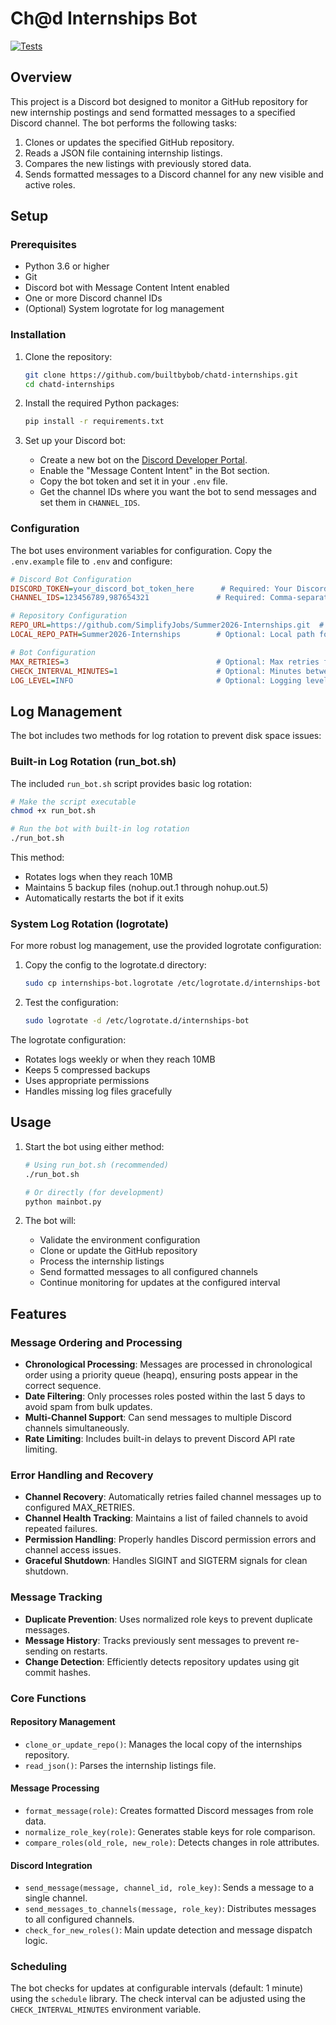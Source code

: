 # Ch@d Internships Bot
[![Tests](https://github.com/builtbybob/chatd-internships/actions/workflows/coverage.yml/badge.svg)](https://github.com/builtbybob/chatd-internships/actions)

## Overview

This project is a Discord bot designed to monitor a GitHub repository for new internship postings and send formatted messages to a specified Discord channel. The bot performs the following tasks:

1. Clones or updates the specified GitHub repository.
2. Reads a JSON file containing internship listings.
3. Compares the new listings with previously stored data.
4. Sends formatted messages to a Discord channel for any new visible and active roles.

## Setup

### Prerequisites

- Python 3.6 or higher
- Git
- Discord bot with Message Content Intent enabled
- One or more Discord channel IDs
- (Optional) System logrotate for log management

### Installation

1. Clone the repository:
    ```sh
    git clone https://github.com/builtbybob/chatd-internships.git
    cd chatd-internships
    ```

2. Install the required Python packages:
    ```sh
    pip install -r requirements.txt
    ```

3. Set up your Discord bot:
    - Create a new bot on the [Discord Developer Portal](https://discord.com/developers/applications).
    - Enable the "Message Content Intent" in the Bot section.
    - Copy the bot token and set it in your `.env` file.
    - Get the channel IDs where you want the bot to send messages and set them in `CHANNEL_IDS`.

### Configuration

The bot uses environment variables for configuration. Copy the `.env.example` file to `.env` and configure:

```ini
# Discord Bot Configuration
DISCORD_TOKEN=your_discord_bot_token_here      # Required: Your Discord bot token
CHANNEL_IDS=123456789,987654321               # Required: Comma-separated list of channel IDs

# Repository Configuration
REPO_URL=https://github.com/SimplifyJobs/Summer2026-Internships.git  # Optional: Default shown
LOCAL_REPO_PATH=Summer2026-Internships        # Optional: Local path for the repo

# Bot Configuration
MAX_RETRIES=3                                 # Optional: Max retries for failed channels
CHECK_INTERVAL_MINUTES=1                      # Optional: Minutes between repo checks
LOG_LEVEL=INFO                                # Optional: Logging level (INFO/DEBUG/etc)
```

## Log Management

The bot includes two methods for log rotation to prevent disk space issues:

### Built-in Log Rotation (run_bot.sh)

The included `run_bot.sh` script provides basic log rotation:

```bash
# Make the script executable
chmod +x run_bot.sh

# Run the bot with built-in log rotation
./run_bot.sh
```

This method:
- Rotates logs when they reach 10MB
- Maintains 5 backup files (nohup.out.1 through nohup.out.5)
- Automatically restarts the bot if it exits

### System Log Rotation (logrotate)

For more robust log management, use the provided logrotate configuration:

1. Copy the config to the logrotate.d directory:
    ```sh
    sudo cp internships-bot.logrotate /etc/logrotate.d/internships-bot
    ```

2. Test the configuration:
    ```sh
    sudo logrotate -d /etc/logrotate.d/internships-bot
    ```

The logrotate configuration:
- Rotates logs weekly or when they reach 10MB
- Keeps 5 compressed backups
- Uses appropriate permissions
- Handles missing log files gracefully

## Usage

1. Start the bot using either method:
    ```sh
    # Using run_bot.sh (recommended)
    ./run_bot.sh
    
    # Or directly (for development)
    python mainbot.py
    ```

2. The bot will:
    - Validate the environment configuration
    - Clone or update the GitHub repository
    - Process the internship listings
    - Send formatted messages to all configured channels
    - Continue monitoring for updates at the configured interval

## Features

### Message Ordering and Processing

- **Chronological Processing**: Messages are processed in chronological order using a priority queue (heapq), ensuring posts appear in the correct sequence.
- **Date Filtering**: Only processes roles posted within the last 5 days to avoid spam from bulk updates.
- **Multi-Channel Support**: Can send messages to multiple Discord channels simultaneously.
- **Rate Limiting**: Includes built-in delays to prevent Discord API rate limiting.

### Error Handling and Recovery

- **Channel Recovery**: Automatically retries failed channel messages up to configured MAX_RETRIES.
- **Channel Health Tracking**: Maintains a list of failed channels to avoid repeated failures.
- **Permission Handling**: Properly handles Discord permission errors and channel access issues.
- **Graceful Shutdown**: Handles SIGINT and SIGTERM signals for clean shutdown.

### Message Tracking

- **Duplicate Prevention**: Uses normalized role keys to prevent duplicate messages.
- **Message History**: Tracks previously sent messages to prevent re-sending on restarts.
- **Change Detection**: Efficiently detects repository updates using git commit hashes.

### Core Functions

#### Repository Management
- `clone_or_update_repo()`: Manages the local copy of the internships repository.
- `read_json()`: Parses the internship listings file.

#### Message Processing
- `format_message(role)`: Creates formatted Discord messages from role data.
- `normalize_role_key(role)`: Generates stable keys for role comparison.
- `compare_roles(old_role, new_role)`: Detects changes in role attributes.

#### Discord Integration
- `send_message(message, channel_id, role_key)`: Sends a message to a single channel.
- `send_messages_to_channels(message, role_key)`: Distributes messages to all configured channels.
- `check_for_new_roles()`: Main update detection and message dispatch logic.

### Scheduling

The bot checks for updates at configurable intervals (default: 1 minute) using the `schedule` library. The check interval can be adjusted using the `CHECK_INTERVAL_MINUTES` environment variable.
